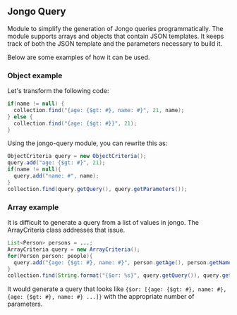 ## Jongo Query
Module to simplify the generation of Jongo queries programmatically. The module supports arrays and objects that contain JSON templates. It keeps track of both the JSON template and the parameters necessary to build it.

Below are some examples of how it can be used.

### Object example
Let's transform the following code:
```java
if(name != null) {
  collection.find("{age: {$gt: #}, name: #}", 21, name);
} else {
  collection.find("{age: {$gt: #}}", 21);
}
```
Using the jongo-query module, you can rewrite this as:
```java
ObjectCriteria query = new ObjectCriteria();
query.add("age: {$gt: #}", 21);
if(name != null){
  query.add("name: #", name);
}
collection.find(query.getQuery(), query.getParameters());

```

### Array example
It is difficult to generate a query from a list of values in jongo. The ArrayCriteria class addresses that issue.
```java
List<Person> persons = ...;
ArrayCriteria query = new ArrayCriteria();
for(Person person: people){
  query.add("{age: {$gt: #}, name: #}", person.getAge(), person.getName());
}
collection.find(String.format("{$or: %s}", query.getQuery()), query.getParameters());
```
It would generate a query that looks like `{$or: [{age: {$gt: #}, name: #}, {age: {$gt: #}, name: #} ...]}` with the appropriate number of parameters.
